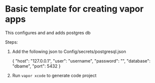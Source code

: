 # Basic template for creating vapor apps
This configures and and adds postgres db

Steps:

1. Add the following json to Config/secrets/postgresql.json

    {
        "host": "127.0.0.1",
        "user": "username",
        "password": "",
        "database": "dbame",
        "port": 5432
    }

2. Run `vapor xcode` to generate code project

